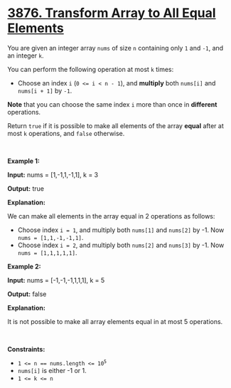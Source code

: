 # [3876. Transform Array to All Equal Elements](https://leetcode.com/problems/transform-array-to-all-equal-elements/description/)
<p>You are given an integer array <code>nums</code> of size <code>n</code> containing only <code>1</code> and <code>-1</code>, and an integer <code>k</code>.</p>

<p>You can perform the following operation at most <code>k</code> times:</p>

<ul>
	<li>
	<p>Choose an index <code>i</code> (<code>0 &lt;= i &lt; n - 1</code>), and <strong>multiply</strong> both <code>nums[i]</code> and <code>nums[i + 1]</code> by <code>-1</code>.</p>
	</li>
</ul>

<p><strong>Note</strong> that you can choose the same index <code data-end="459" data-start="456">i</code> more than once in <strong>different</strong> operations.</p>

<p>Return <code>true</code> if it is possible to make all elements of the array <strong>equal</strong> after at most <code>k</code> operations, and <code>false</code> otherwise.</p>

<p>&nbsp;</p>
<p><strong class="example">Example 1:</strong></p>

<div class="example-block">
<p><strong>Input:</strong> <span class="example-io">nums = [1,-1,1,-1,1], k = 3</span></p>

<p><strong>Output:</strong> <span class="example-io">true</span></p>

<p><strong>Explanation:</strong></p>

<p>We can make all elements in the array equal in 2 operations as follows:</p>

<ul>
	<li>Choose index <code>i = 1</code>, and multiply both <code>nums[1]</code> and <code>nums[2]</code> by -1. Now <code>nums = [1,1,-1,-1,1]</code>.</li>
	<li>Choose index <code>i = 2</code>, and multiply both <code>nums[2]</code> and <code>nums[3]</code> by -1. Now <code>nums = [1,1,1,1,1]</code>.</li>
</ul>
</div>

<p><strong class="example">Example 2:</strong></p>

<div class="example-block">
<p><strong>Input:</strong> <span class="example-io">nums = [-1,-1,-1,1,1,1], k = 5</span></p>

<p><strong>Output:</strong> <span class="example-io">false</span></p>

<p><strong>Explanation:</strong></p>

<p>It is not possible to make all array elements equal in at most 5 operations.</p>
</div>

<p>&nbsp;</p>
<p><strong>Constraints:</strong></p>

<ul>
	<li><code>1 &lt;= n == nums.length &lt;= 10<sup>5</sup></code></li>
	<li><code>nums[i]</code> is either -1 or 1.</li>
	<li><code>1 &lt;= k &lt;= n</code></li>
</ul>
